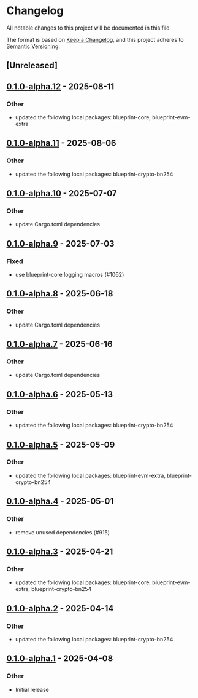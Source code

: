 # Changelog

All notable changes to this project will be documented in this file.

The format is based on [Keep a Changelog](https://keepachangelog.com/en/1.0.0/),
and this project adheres to [Semantic Versioning](https://semver.org/spec/v2.0.0.html).

## [Unreleased]

## [0.1.0-alpha.12](https://github.com/tangle-network/blueprint/compare/blueprint-eigenlayer-extra-v0.1.0-alpha.11...blueprint-eigenlayer-extra-v0.1.0-alpha.12) - 2025-08-11

### Other

- updated the following local packages: blueprint-core, blueprint-evm-extra

## [0.1.0-alpha.11](https://github.com/tangle-network/blueprint/compare/blueprint-eigenlayer-extra-v0.1.0-alpha.10...blueprint-eigenlayer-extra-v0.1.0-alpha.11) - 2025-08-06

### Other

- updated the following local packages: blueprint-crypto-bn254

## [0.1.0-alpha.10](https://github.com/tangle-network/blueprint/compare/blueprint-eigenlayer-extra-v0.1.0-alpha.9...blueprint-eigenlayer-extra-v0.1.0-alpha.10) - 2025-07-07

### Other

- update Cargo.toml dependencies

## [0.1.0-alpha.9](https://github.com/tangle-network/blueprint/compare/blueprint-eigenlayer-extra-v0.1.0-alpha.8...blueprint-eigenlayer-extra-v0.1.0-alpha.9) - 2025-07-03

### Fixed

- use blueprint-core logging macros (#1062)

## [0.1.0-alpha.8](https://github.com/tangle-network/blueprint/compare/blueprint-eigenlayer-extra-v0.1.0-alpha.7...blueprint-eigenlayer-extra-v0.1.0-alpha.8) - 2025-06-18

### Other

- update Cargo.toml dependencies

## [0.1.0-alpha.7](https://github.com/tangle-network/blueprint/compare/blueprint-eigenlayer-extra-v0.1.0-alpha.6...blueprint-eigenlayer-extra-v0.1.0-alpha.7) - 2025-06-16

### Other

- update Cargo.toml dependencies

## [0.1.0-alpha.6](https://github.com/tangle-network/blueprint/compare/blueprint-eigenlayer-extra-v0.1.0-alpha.5...blueprint-eigenlayer-extra-v0.1.0-alpha.6) - 2025-05-13

### Other

- updated the following local packages: blueprint-crypto-bn254

## [0.1.0-alpha.5](https://github.com/tangle-network/blueprint/compare/blueprint-eigenlayer-extra-v0.1.0-alpha.4...blueprint-eigenlayer-extra-v0.1.0-alpha.5) - 2025-05-09

### Other

- updated the following local packages: blueprint-evm-extra, blueprint-crypto-bn254

## [0.1.0-alpha.4](https://github.com/tangle-network/blueprint/compare/blueprint-eigenlayer-extra-v0.1.0-alpha.3...blueprint-eigenlayer-extra-v0.1.0-alpha.4) - 2025-05-01

### Other

- remove unused dependencies (#915)

## [0.1.0-alpha.3](https://github.com/tangle-network/blueprint/compare/blueprint-eigenlayer-extra-v0.1.0-alpha.2...blueprint-eigenlayer-extra-v0.1.0-alpha.3) - 2025-04-21

### Other

- updated the following local packages: blueprint-core, blueprint-evm-extra, blueprint-crypto-bn254

## [0.1.0-alpha.2](https://github.com/tangle-network/blueprint/compare/blueprint-eigenlayer-extra-v0.1.0-alpha.1...blueprint-eigenlayer-extra-v0.1.0-alpha.2) - 2025-04-14

### Other

- updated the following local packages: blueprint-crypto-bn254

## [0.1.0-alpha.1](https://github.com/tangle-network/blueprint/releases/tag/blueprint-eigenlayer-extra-v0.1.0-alpha.1) - 2025-04-08

### Other

- Initial release

